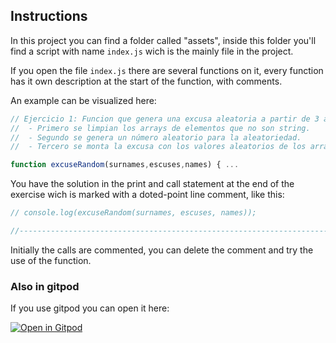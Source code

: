 
## Instructions

In this project you can find a folder called "assets", inside this folder you'll find a script with name `index.js` wich is the mainly file in the project.

If you open the file `index.js` there are several functions on it, every function has it own description at the start of the function, with comments.

An example can be visualized here:

```javascript
// Ejercicio 1: Funcion que genera una excusa aleatoria a partir de 3 arrays. Donde:
//  - Primero se limpian los arrays de elementos que no son string.
//  - Segundo se genera un número aleatorio para la aleatoriedad.
//  - Tercero se monta la excusa con los valores aleatorios de los arrays

function excuseRandom(surnames,escuses,names) { ...
```
You have the solution in the print and call statement at the end of the exercise wich is marked with a doted-point line comment, like this:

```javascript
// console.log(excuseRandom(surnames, escuses, names));

//--------------------------------------------------------------------------------

```
Initially the calls are commented, you can delete the comment and try the use of the function.

### Also in gitpod

If you use gitpod you can open it here:

[![Open in Gitpod](https://gitpod.io/button/open-in-gitpod.svg)](https://gitpod.io#https://github.com/fjrf16/Exercises-JS-I-.git)
